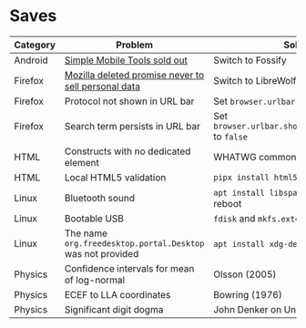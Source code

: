 # Saves

| Category | Problem | Solution | Link |
| - | - | - | - |
| Android | [Simple Mobile Tools sold out](https://github.com/SimpleMobileTools/General-Discussion/issues/241) | Switch to Fossify | <https://github.com/FossifyOrg> |
| Firefox | [Mozilla deleted promise never to sell personal data](https://github.com/mozilla/bedrock/commit/d459addab846d8144b61939b7f4310eb80c5470e#diff-a24e74e4595fa85440a2f4e7e5dcfe68aba6e1e593aef05a2d35581a91423847L65) | Switch to LibreWolf | <https://www.youtube.com/watch?v=-8bTquKjzos> |
| Firefox | Protocol not shown in URL bar | Set `browser.urlbar.trimURLs` to `false` | |
| Firefox | Search term persists in URL bar | Set `browser.urlbar.showSearchTerms.enabled` to `false` | |
| HTML | Constructs with no dedicated element | WHATWG common idioms | [Original](https://html.spec.whatwg.org/multipage/semantics-other.html#common-idioms), [Wayback Machine](https://web.archive.org/web/20250723144204/https://html.spec.whatwg.org/multipage/semantics-other.html#common-idioms), [archive.today](https://archive.md/G07TZ) |
| HTML | Local HTML5 validation | `pipx install html5validator` | <https://pypi.org/project/html5validator/> |
| Linux | Bluetooth sound | `apt install libspa-0.2-bluetooth` then reboot | [Original](https://askubuntu.com/questions/1479606/bluetooth-br-connection-profile-unavailable-issue-on-upgrade-to-xubuntu-23-04), [Wayback Machine](https://web.archive.org/web/20250612180733/https://askubuntu.com/questions/1479606/bluetooth-br-connection-profile-unavailable-issue-on-upgrade-to-xubuntu-23-04) |
| Linux | Bootable USB | `fdisk` and `mkfs.ext4` | [Original](https://verahill.blogspot.com/2013/03/361-installing-debian-on-usb-stick-from.html), [Wayback Machine](https://web.archive.org/web/20250723134852/https://verahill.blogspot.com/2013/03/361-installing-debian-on-usb-stick-from.html), [archive.today](https://archive.md/86JqZ) |
| Linux | The name `org.freedesktop.portal.Desktop` was not provided | `apt install xdg-desktop-portal` etc. | <https://github.com/flatpak/flatpak/issues/5201#issuecomment-1337471997> |
| Physics | Confidence intervals for mean of log-normal | Olsson (2005) | <https://doi.org/10.1080/10691898.2005.11910638> |
| Physics | ECEF to LLA coordinates | Bowring (1976) | <https://doi.org/10.1179/sre.1976.23.181.323> |
| Physics | Significant digit dogma | John Denker on Uncertainty | [Original](https://www.av8n.com/physics/uncertainty.htm), [Wayback Machine](https://web.archive.org/web/20250723141142/https://www.av8n.com/physics/uncertainty.htm), [archive.today](https://archive.md/Y3Pg) |

<!-- | Category | Problem | Solution | [Original](), [Wayback Machine](), [archive.today]() | -->
